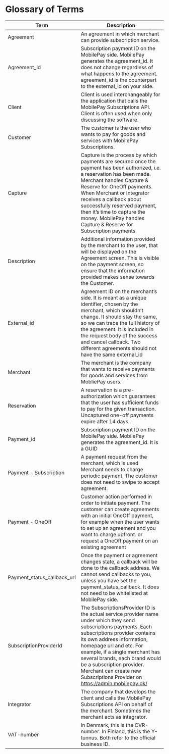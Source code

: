 
# Glossary of Terms

| Term | Description |
|------|-------------|
| Agreement| An agreement in which merchant can provide subscription service. |
| Agreement_id         | Subscription payment ID on the MobilePay side. MobilePay generates the agreement_id. It does not change regardless of what happens to the agreement. agreement_id is the counterpart to the external_id on your side.|
| Client | Client is used interchangeably for the application that calls the MobilePay Subscriptions API. Client is often used when only discussing the software.|
| Customer        | The customer is the user who wants to pay for goods and services with MobilePay Subscriptions. |
| Capture          | Capture is the process by which payments are secured once the payment has been authorized, i.e. a reservation has been made. Merchant handles Capture & Reserve for OneOff payments. When Merchant or Integrator receives a callback about successfully reserved payment, then it’s time to capture the money. MobilePay handles Capture & Reserve for Subscription payments |
| Description          | Additional information provided by the merchant to the user, that will be displayed on the Agreement screen. This is visible on the payment screen, so ensure that the information provided makes sense towards the Customer. |
| External_id                |  Agreement ID on the merchant’s side. It is meant as a unique identifier, chosen by the merchant, which shouldn’t change. It should stay the same, so we can trace the full history of the agreement. It is included in the request body of the success and cancel callback. Two different agreements should not have the same external_id  |
| Merchant         | The merchant is the company that wants to receive payments for goods and services from MobliePay users.|
| Reservation     | A reservation is a pre-authorization which guarantees that the user has sufficient funds to pay for the given transaction. Uncaptured one-off payments expire after 14 days. |
| Payment_id        |  Subscription payment ID on the MobilePay side. MobilePay generates the agreement_id. It is a GUID|
| Payment - Subscription        | A payment request from the merchant, which is used Merchant needs to charge periodic payment. The customer does not need to swipe to accept agreement. |
|Payment - OneOff| Customer action performed in order to initiate payment. The customer can create agreements with an initial OneOff payment, for example when the user wants to set up an agreement and you want to charge upfront. or request a OneOff payment on an existing agreement|
| Payment_status_callback_url         | Once the payment or agreement changes state, a callback will be done to the callback address.  We cannot send callbacks to you, unless you have set the payment_status_callback. It does not need to be whitelisted at MobilePay side.|
| SubscriptionProviderId   | The SubscriptionsProvider ID is the actual service provider name under which they send subscriptions payments. Each subscriptions provider contains its own address information, homepage url and etc. For example, if a single merchant has several brands, each brand would be a subscription provider. Merchant can create new Subscriptions Provider on https://admin.mobilepay.dk/  | 
| Integrator    | The company that develops the client and calls the MobilePay Subscriptions API on behalf of the merchant. Sometimes the merchant acts as integrator.  |
| VAT-number   | In Denmark, this is the CVR-number. In Finland, this is the Y-tunnus. Both refer to the official business ID.| 



